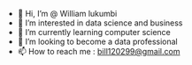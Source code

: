 - 👋 Hi, I’m @ William lukumbi
- 👀 I’m interested in data science and business
- 🌱 I’m currently learning computer science 
- 💞️ I’m looking to become a data professional 
- 📫 How to reach me : bill120299@gmail.com

<!---
williamngoy/williamngoy is a ✨ special ✨ repository because its `README.md` (this file) appears on your GitHub profile.
You can click the Preview link to take a look at your changes.
--->
